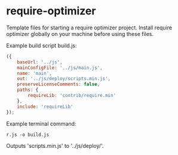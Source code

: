 # require-optimizer

Template files for starting a require optimizer project. Install require optimizer globally on your machine before using these files.

Example build script build.js:

```javascript
({
	baseUrl: '../js',
	mainConfigFile: '../js/main.js',
	name: 'main',
	out: '../js/deploy/scripts.min.js',
	preserveLicenseComments: false,
	paths: {
		requireLib: 'contrib/require.min'
	},
	include: 'requireLib'
});
```

Example terminal command:

```
r.js -o build.js
```

Outputs 'scripts.min.js' to '../js/deploy/'.